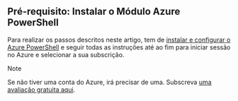 ## Pré-requisito: Instalar o Módulo Azure PowerShell
Para realizar os passos descritos neste artigo, tem de [instalar e configurar o Azure PowerShell](../articles/powershell-install-configure.md) e seguir todas as instruções até ao fim para iniciar sessão no Azure e selecionar a sua subscrição.

> [!NOTE]
> Se não tiver uma conta do Azure, irá precisar de uma. Subscreva [uma avaliação gratuita aqui](../articles/active-directory/sign-up-organization.md). 
> 
> 

<!--HONumber=Sep16_HO3-->


